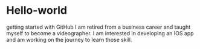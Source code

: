 # Hello-world
getting started with GitHub
I am retired from a business career and taught myself to become a videographer.  I am interested in developing an IOS app and am working on the journey to learn those skill.
